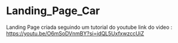 # Landing_Page_Car
 Landing Page criada seguindo um tutorial do youtube
 link do video : https://youtu.be/O6mSoDVnmBY?si=idQL5UxfxwzccUiZ
